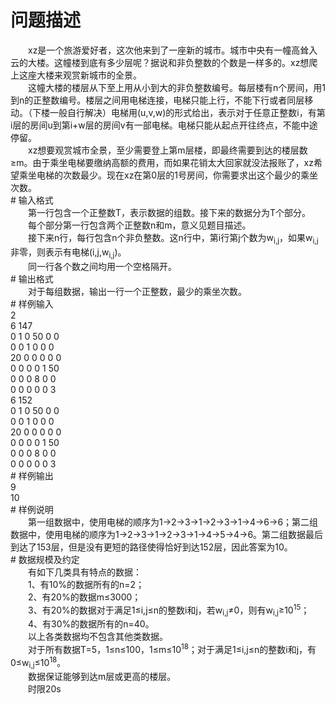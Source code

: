 <div id="pcont1" style="margin-top:20px; display:block;">

# 问题描述

<div class="pdcont">　　xz是一个旅游爱好者，这次他来到了一座新的城市。城市中央有一幢高耸入云的大楼。这幢楼到底有多少层呢？据说和非负整数的个数是一样多的。xz想爬上这座大楼来观赏新城市的全景。<br/>
　　这幢大楼的楼层从下至上用从小到大的非负整数编号。每层楼有n个房间，用1到n的正整数编号。楼层之间用电梯连接，电梯只能上行，不能下行或者同层移动。（下楼一般自行解决）电梯用(u,v,w)的形式给出，表示对于任意正整数i，有第i层的房间u到第i+w层的房间v有一部电梯。电梯只能从起点开往终点，不能中途停留。<br/>
　　xz想要观赏城市全景，至少需要登上第m层楼，即最终需要到达的楼层数≥m。由于乘坐电梯要缴纳高额的费用，而如果花销太大回家就没法报账了，xz希望乘坐电梯的次数最少。现在xz在第0层的1号房间，你需要求出这个最少的乘坐次数。</div>
# 输入格式

<div class="pdcont">　　第一行包含一个正整数T，表示数据的组数。接下来的数据分为T个部分。<br/>
　　每个部分第一行包含两个正整数n和m，意义见题目描述。<br/>
　　接下来n行，每行包含n个非负整数。这n行中，第i行第j个数为w<sub>i,j</sub>，如果w<sub>i,j</sub>非零，则表示有电梯(i,j,w<sub>i,j</sub>)。<br/>
　　同一行各个数之间均用一个空格隔开。</div>
# 输出格式

<div class="pdcont">　　对于每组数据，输出一行一个正整数，最少的乘坐次数。</div>
# 样例输入

<div class="pddata">2<br/>
6 147<br/>
0 1 0 50 0 0<br/>
0 0 1 0 0 0<br/>
20 0 0 0 0 0<br/>
0 0 0 0 1 50<br/>
0 0 0 8 0 0<br/>
0 0 0 0 0 3<br/>
6 152<br/>
0 1 0 50 0 0<br/>
0 0 1 0 0 0<br/>
20 0 0 0 0 0<br/>
0 0 0 0 1 50<br/>
0 0 0 8 0 0<br/>
0 0 0 0 0 3</div>
# 样例输出

<div class="pddata">9<br/>
10</div>
# 样例说明

<div class="pdcont">　　第一组数据中，使用电梯的顺序为1→2→3→1→2→3→1→4→6→6；第二组数据中，使用电梯的顺序为1→2→3→1→2→3→1→4→5→4→6。第二组数据最后到达了153层，但是没有更短的路径使得恰好到达152层，因此答案为10。</div>
# 数据规模及约定

<div class="pdcont">　　有如下几类具有特点的数据：<br/>
　　1、有10%的数据所有的n=2；<br/>
　　2、有20%的数据m≤3000；<br/>
　　3、有20%的数据对于满足1≤i,j≤n的整数i和j，若w<sub>i,j</sub>≠0，则有w<sub>i,j</sub>≥10<sup>15</sup>；<br/>
　　4、有30%的数据所有的n=40。<br/>
　　以上各类数据均不包含其他类数据。<br/>
　　对于所有数据T=5，1≤n≤100，1≤m≤10<sup>18</sup>；对于满足1≤i,j≤n的整数i和j，有0≤w<sub>i,j</sub>≤10<sup>18</sup>。<br/>
　　数据保证能够到达m层或更高的楼层。<br/>
　　时限20s</div>

</div>